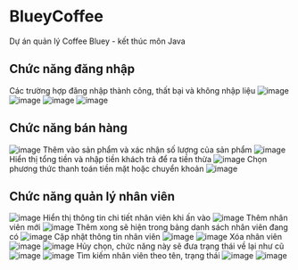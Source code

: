 # BlueyCoffee
Dự án quản lý Coffee Bluey - kết thúc môn Java
## Chức năng đăng nhập
Các trường hợp đăng nhập thành công, thất bại và không nhập liệu
![image](https://github.com/user-attachments/assets/d7b5859e-1279-48ee-b9ed-f31593bafc07)
![image](https://github.com/user-attachments/assets/81f5e394-44cb-43d0-9ecc-54150a4211d4)
![image](https://github.com/user-attachments/assets/460c7121-9875-4740-b69e-54bd84eeeb78)
![image](https://github.com/user-attachments/assets/9bd280d4-3525-401a-941e-f037297e3952)

## Chức năng bán hàng
![image](https://github.com/user-attachments/assets/4be09644-dc07-4292-9c20-6c9299470443)
Thêm vào sản phẩm và xác nhận số lượng của sản phẩm
![image](https://github.com/user-attachments/assets/6c522161-6816-423a-8c7f-c34264e671d3)
Hiển thị tổng tiền và nhập tiền khách trả để ra tiền thừa
![image](https://github.com/user-attachments/assets/9cfd9dcb-0186-43d7-be6d-31f8f1d30de8)
Chọn phương thức thanh toán tiền mặt hoặc chuyển khoản
![image](https://github.com/user-attachments/assets/90650925-afe9-4b5f-83b6-a67b6afc30a2)

## Chức năng quản lý nhân viên
![image](https://github.com/user-attachments/assets/653e7fe4-926f-4e7b-ae3c-776b66e75463)
Hiển thị thông tin chi tiết nhân viên khi ấn vào
![image](https://github.com/user-attachments/assets/a0534009-694c-4d2c-ac96-eda30a7dc196)
Thêm nhân viên mới
![image](https://github.com/user-attachments/assets/ef39f62e-ba0f-424e-90fd-c789a29bf720)
Thêm xong sẽ hiện trong bảng danh sách nhân viên đang có
![image](https://github.com/user-attachments/assets/07fdcba3-4389-4731-a9a7-e1356206835a)
Cập nhật thông tin nhân viên
![image](https://github.com/user-attachments/assets/656f39de-c6a3-4538-a623-f5ae920ad294)
![image](https://github.com/user-attachments/assets/f5ecdc90-d0ab-49d7-b06b-4d1ec00c95ec)
Xóa nhân viên  
![image](https://github.com/user-attachments/assets/a3cea1b4-5887-4b41-8d33-ef991d39de36)
![image](https://github.com/user-attachments/assets/bdb970f4-2c5d-483b-9fac-7e4323a35383)
Hủy chọn, chức năng này sẽ đưa trạng thái về lại như cũ
![image](https://github.com/user-attachments/assets/a5c0b3e9-c18b-4fd7-adb2-26dc001c8ccd)
![image](https://github.com/user-attachments/assets/1697cc7f-dd5c-47c6-bf46-f78cb8fcc1c0)
Tìm kiếm nhân viên theo tên, trạng thái
![image](https://github.com/user-attachments/assets/e404380a-295d-4cb2-946d-b63e2e048e18)
![image](https://github.com/user-attachments/assets/75dca593-0992-4314-b63e-714a440a4496)


